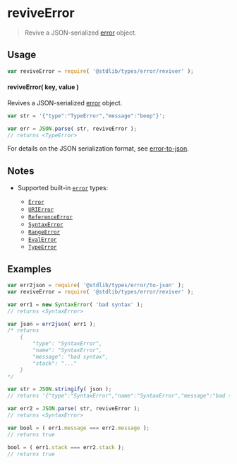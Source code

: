 # reviveError

> Revive a JSON-serialized [error][@stdlib/types/error/to-json] object.

<!-- Section to include introductory text. Make sure to keep an empty line after the intro `section` element and another before the `/section` close. -->

<section class="intro">

</section>

<!-- /.intro -->

<!-- Package usage documentation. -->

<section class="usage">

## Usage

```javascript
var reviveError = require( '@stdlib/types/error/reviver' );
```

#### reviveError( key, value )

Revives a JSON-serialized [error][@stdlib/types/error/to-json] object.

```javascript
var str = '{"type":"TypeError","message":"beep"}';

var err = JSON.parse( str, reviveError );
// returns <TypeError>
```

For details on the JSON serialization format, see [error-to-json][@stdlib/types/error/to-json].

</section>

<!-- /.usage -->

<!-- Package usage notes. Make sure to keep an empty line after the `section` element and another before the `/section` close. -->

<section class="notes">

## Notes

-   Supported built-in [`error`][mdn-error] types:

    -   [`Error`][mdn-error]
    -   [`URIError`][mdn-uri-error]
    -   [`ReferenceError`][mdn-reference-error]
    -   [`SyntaxError`][mdn-syntax-error]
    -   [`RangeError`][mdn-range-error]
    -   [`EvalError`][mdn-eval-error]
    -   [`TypeError`][mdn-type-error]

</section>

<!-- /.notes -->

<!-- Package usage examples. -->

<section class="examples">

## Examples

```javascript
var err2json = require( '@stdlib/types/error/to-json' );
var reviveError = require( '@stdlib/types/error/reviver' );

var err1 = new SyntaxError( 'bad syntax' );
// returns <SyntaxError>

var json = err2json( err1 );
/* returns
    {
        "type": "SyntaxError",
        "name": "SyntaxError",
        "message": "bad syntax",
        "stack": "..."
    }
*/

var str = JSON.stringify( json );
// returns '{"type":"SyntaxError","name":"SyntaxError","message":"bad syntax","stack":"..."}'

var err2 = JSON.parse( str, reviveError );
// returns <SyntaxError>

var bool = ( err1.message === err2.message );
// returns true

bool = ( err1.stack === err2.stack );
// returns true
```

</section>

<!-- /.examples -->

<!-- Section to include cited references. If references are included, add a horizontal rule *before* the section. Make sure to keep an empty line after the `section` element and another before the `/section` close. -->

<section class="references">

</section>

<!-- /.references -->

<!-- Section for all links. Make sure to keep an empty line after the `section` element and another before the `/section` close. -->

<section class="links">

[@stdlib/types/error/to-json]: https://github.com/stdlib-js/stdlib/tree/develop/lib/node_modules/%40stdlib/utils/error-to-json

[mdn-error]: https://developer.mozilla.org/en-US/docs/Web/JavaScript/Reference/Global_Objects/Error

[mdn-type-error]: https://developer.mozilla.org/en-US/docs/Web/JavaScript/Reference/Global_Objects/TypeError

[mdn-syntax-error]: https://developer.mozilla.org/en-US/docs/Web/JavaScript/Reference/Global_Objects/SyntaxError

[mdn-range-error]: https://developer.mozilla.org/en-US/docs/Web/JavaScript/Reference/Global_Objects/RangeError

[mdn-reference-error]: https://developer.mozilla.org/en-US/docs/Web/JavaScript/Reference/Global_Objects/ReferenceError

[mdn-uri-error]: https://developer.mozilla.org/en-US/docs/Web/JavaScript/Reference/Global_Objects/URIError

[mdn-eval-error]: https://developer.mozilla.org/en-US/docs/Web/JavaScript/Reference/Global_Objects/EvalError

</section>

<!-- /.links -->
